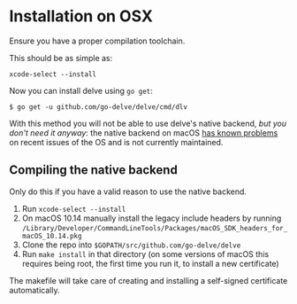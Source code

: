 # Installation on OSX

Ensure you have a proper compilation toolchain.

This should be as simple as:

`xcode-select --install`

Now you can install delve using `go get`:

```
$ go get -u github.com/go-delve/delve/cmd/dlv
```

With this method you will not be able to use delve's native backend, *but you don't need it anyway*: the native backend on macOS [has known problems](https://github.com/go-delve/delve/issues/1112) on recent issues of the OS and is not currently maintained.

## Compiling the native backend

Only do this if you have a valid reason to use the native backend.

1. Run `xcode-select --install`
2. On macOS 10.14 manually install the legacy include headers by running `/Library/Developer/CommandLineTools/Packages/macOS_SDK_headers_for_macOS_10.14.pkg`
3. Clone the repo into `$GOPATH/src/github.com/go-delve/delve`
4. Run `make install` in that directory (on some versions of macOS this requires being root, the first time you run it, to install a new certificate)

The makefile will take care of creating and installing a self-signed certificate automatically.
